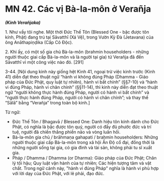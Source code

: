 # MN 42. Các vị Bà-la-môn ở Verañja
***(Kinh Verañjaka)***

1\.  Như vầy tôi nghe. Một thời Đức Thế Tôn (Blessed One - bậc được tôn kính, Phật) đang trú tại Sāvatthī (Xá Vệ), trong Vườn Kỳ Đà (Jetavana) của ông Anāthapiṇḍika (Cấp Cô Độc).

2\.  Khi ấy, có một số gia chủ Bà-la-môn (brahmin householders - những người thuộc giai cấp Bà-la-môn và là người tại gia) từ Verañja đã đến Sāvatthī vì một công việc nào đó. [291]

3-44. [Nội dung kinh này giống hệt Kinh 41, ngoại trừ việc kinh trước (Kinh 41) diễn đạt theo thuật ngữ “hành vi không đúng Pháp (Dhamma - Giáo pháp của Đức Phật, quy luật tự nhiên), hành vi bất chính” (§§7-10) và “hành vi đúng Pháp, hành vi chân chính” (§§11-14), thì kinh này diễn đạt theo thuật ngữ “người không thực hành đúng Pháp, người có hành vi bất chính” và “người thực hành đúng Pháp, người có hành vi chân chính”; và thay thế “Sālā” bằng “Verañja” trong toàn bộ kinh.]

<!--pg-->
Từ ngữ:
- Đức Thế Tôn / Bhagavā / Blessed One: Danh hiệu tôn kính dành cho Đức Phật, có nghĩa là bậc được tôn quý, người có đầy đủ phước đức và trí tuệ, người đã chiến thắng phiền não và vòng luân hồi.
- Bà-la-môn gia chủ / brāhmaṇa gahapati / brahmin householders: Những người thuộc giai cấp Bà-la-môn trong xã hội Ấn Độ cổ đại, đồng thời là những người sống tại gia, có gia đình và tài sản, không phải tu sĩ xuất gia.
- Pháp / Dhamma / Dhamma (or Dharma): Giáo pháp của Đức Phật; Chân lý tối hậu; Quy luật vận hành của tự nhiên; Các hiện tượng tâm và vật chất. Trong ngữ cảnh này, "hành vi đúng Pháp" nghĩa là hành vi phù hợp với lời dạy của Đức Phật, với lẽ phải, đạo đức.